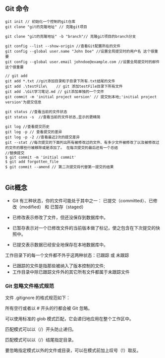 ## Git 命令
```shell
git init // 初始化一个控制的git仓库
git clone "git的克隆地址" // 克隆git项目

git clone "git的克隆地址" -b "branch"// 克隆git项目的branch分支

git config --list --show-origin //查看Git配置所在的文件
git config --global user.name "John Doe" //设置全局提交时的用户名 这个很重要
git config --global user.email johndoe@example.com //设置全局提交时的邮件 这个很重要

// git add
git add *.txt //git添加目录和子目录下所有.txt结尾的文件
git add .\testFile\    // git 添加testFile目录下所有文件 
git add .\Git学习笔记.md // git添加单独的一个文件
git commit -m 'initial project version' // 提交到本地;'initial project version'为提交信息

git status //查看当前的文件状态
git status -s  //查看当前的文件状态,显示的更精简

git log //查看提交历史
git log -p // 查看提交的差异
git log -p -2 //查看最近2次的提交差异
git --stat //每次提交的下面列出所有被修改过的文件、有多少文件被修改了以及被修改过的文件的哪些行被移除或是添加了。 在每次提交的最后还有一个总结
//替换提交
$ git commit -m 'initial commit'
$ git add forgotten_file
$ git commit --amend // 第二次提交将代替第一提交的结果


```

## Git概念

- Git 有三种状态，你的文件可能处于其中之一： 已提交（committed）、已修改（modified） 和 已暂存（staged）
- 已修改表示修改了文件，但还没保存到数据库中。

- 已暂存表示对一个已修改文件的当前版本做了标记，使之包含在下次提交的快照中。

- 已提交表示数据已经安全地保存在本地数据库中。



工作目录下的每一个文件都不外乎这两种状态：已跟踪 或 未跟踪
- 已跟踪的文件是指那些被纳入了版本控制的文件;
- 工作目录中除已跟踪文件外的其它所有文件都属于未跟踪文件

### Git 忽略文件格式规范
文件 .gitignore 的格式规范如下：

所有空行或者以 # 开头的行都会被 Git 忽略。

可以使用标准的 glob 模式匹配，它会递归地应用在整个工作区中。

匹配模式可以以（/）开头防止递归。

匹配模式可以以（/）结尾指定目录。

要忽略指定模式以外的文件或目录，可以在模式前加上叹号（!）取反。